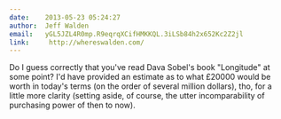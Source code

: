 ```yaml
---
date:    2013-05-23 05:24:27
author:  Jeff Walden
email:   yGL5JZL4R0mp.R9eqrqXCifHMKKQL.3iLSb84h2x652Kc2Z2jl
link:     http://whereswalden.com/
---
```


Do I guess correctly that you've read Dava Sobel's book "Longitude" at
some point?  I'd have provided an estimate as to what £20000 would be
worth in today's terms (on the order of several million dollars), tho,
for a little more clarity (setting aside, of course, the utter
incomparability of purchasing power of then to now).

